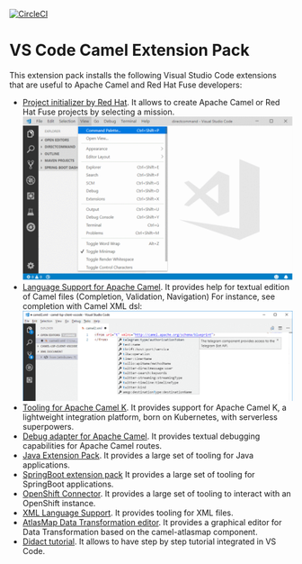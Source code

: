 [![CircleCI](https://circleci.com/gh/circleci/circleci-docs.svg?style=shield)](https://circleci.com/gh/camel-tooling/vscode-camel-extension-pack)

# VS Code Camel Extension Pack

This extension pack installs the following Visual Studio Code extensions that are useful to Apache Camel and Red Hat Fuse developers:

* [Project initializer by Red Hat](https://marketplace.visualstudio.com/items?itemName=redhat.project-initializer). It allows to create Apache Camel or Red Hat Fuse projects by selecting a mission.
![Create project](./images/CreateProjectFromTopLevelCommand.gif)
* [Language Support for Apache Camel](https://marketplace.visualstudio.com/items?itemName=redhat.vscode-apache-camel). It provides help for textual edition of Camel files (Completion, Validation, Navigation) For instance, see completion with Camel XML dsl:
![completion for xml dsl](./images/completion.gif)
* [Tooling for Apache Camel K](https://marketplace.visualstudio.com/items?itemName=redhat.vscode-camelk). It provides support for Apache Camel K, a lightweight integration platform, born on Kubernetes, with serverless superpowers.
* [Debug adapter for Apache Camel](https://marketplace.visualstudio.com/items?itemName=redhat.vscode-debug-adapter-apache-camel). It provides textual debugging capabilities for Apache Camel routes.
* [Java Extension Pack](https://marketplace.visualstudio.com/items?itemName=vscjava.vscode-java-pack). It provides a large set of tooling for Java applications.
* [SpringBoot extension pack](https://marketplace.visualstudio.com/items?itemName=Pivotal.vscode-boot-dev-pack) It provides a large set of tooling for SpringBoot applications.
* [OpenShift Connector](https://marketplace.visualstudio.com/items?itemName=redhat.vscode-openshift-connector). It provides a large set of tooling to interact with an OpenShift instance.
* [XML Language Support](https://marketplace.visualstudio.com/items?itemName=redhat.vscode-xml). It provides tooling for XML files.
* [AtlasMap Data Transformation editor](https://marketplace.visualstudio.com/items?itemName=redhat.atlasmap-viewer). It provides a graphical editor for Data Transformation based on the camel-atlasmap component.
* [Didact tutorial](https://marketplace.visualstudio.com/items?itemName=redhat.vscode-didact). It allows to have step by step tutorial integrated in VS Code.

